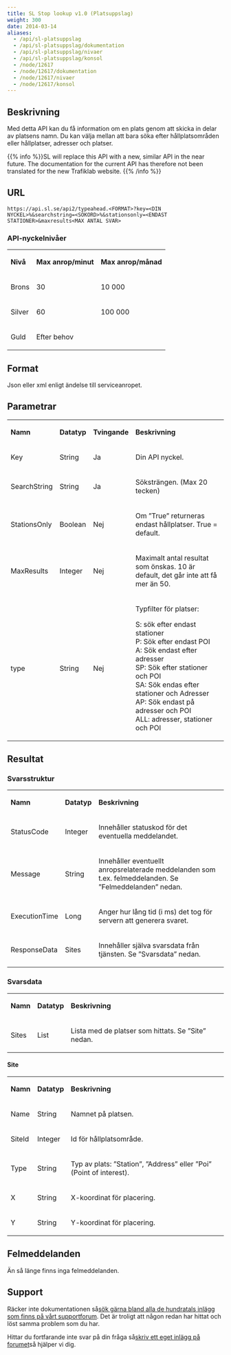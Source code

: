 ```yaml
---
title: SL Stop lookup v1.0 (Platsuppslag)
weight: 300
date: 2014-03-14
aliases:
  - /api/sl-platsuppslag
  - /api/sl-platsuppslag/dokumentation
  - /api/sl-platsuppslag/nivaer
  - /api/sl-platsuppslag/konsol
  - /node/12617
  - /node/12617/dokumentation
  - /node/12617/nivaer
  - /node/12617/konsol
---
```

<h2>Beskrivning</h2>
<p>Med detta API kan du få information om en plats genom att skicka in delar av platsens namn. Du kan välja mellan att bara söka efter hållplatsområden eller hållplatser, adresser och platser.</p>

{{% info %}}SL will replace this API with a new, similar API in the near future. The documentation for the current API
has therefore not been translated for the new Trafiklab website. {{% /info %}}

<h2>URL</h2>

`https://api.sl.se/api2/typeahead.<FORMAT>?key=<DIN NYCKEL>%&searchstring=<SÖKORD>%&stationsonly=<ENDAST STATIONER>&maxresults<MAX ANTAL SVAR>`

<h3>API-nyckelnivåer</h3>
<table>
<tbody>
<tr>
<td>
<p><strong>Nivå</strong></p>
</td>
<td>
<p><strong>Max anrop/minut</strong></p>
</td>
<td>
<p><strong>Max anrop/månad</strong></p>
</td>
</tr>
<tr>
<td>
<p>Brons</p>
</td>
<td>
<p>30</p>
</td>
<td>
<p>10 000</p>
</td>
</tr>
<tr>
<td>
<p>Silver</p>
</td>
<td>
<p>60</p>
</td>
<td>
<p>100 000</p>
</td>
</tr>
<tr>
<td>
<p>Guld</p>
</td>
<td>
<p>Efter behov</p>
</td>
<td>
<p></p>
</td>
</tr>
</tbody>
</table>

<h2>Format</h2>
<p>Json eller xml enligt ändelse till serviceanropet.</p>
<h2>Parametrar</h2>
<table>
	<tbody>
		<tr>
			<td>
			<p><strong>Namn</strong></p>
			</td>
			<td>
			<p><strong>Datatyp</strong></p>
			</td>
			<td>
			<p><strong>Tvingande</strong></p>
			</td>
			<td>
			<p><strong>Beskrivning</strong></p>
			</td>
		</tr>
		<tr>
			<td>
			<p>Key</p>
			</td>
			<td>
			<p>String</p>
			</td>
			<td>
			<p>Ja</p>
			</td>
			<td>
			<p>Din API nyckel.</p>
			</td>
		</tr>
		<tr>
			<td>
			<p>SearchString</p>
			</td>
			<td>
			<p>String</p>
			</td>
			<td>
			<p>Ja</p>
			</td>
			<td>
			<p>Söksträngen. (Max 20 tecken)</p>
			</td>
		</tr>
		<tr>
			<td>
			<p class="notranslate">StationsOnly</p>
			</td>
			<td>
			<p>Boolean</p>
			</td>
			<td>
			<p>Nej</p>
			</td>
			<td>
			<p>Om ”True” returneras endast hållplatser. True = default.</p>
			</td>
		</tr>
		<tr>
			<td>
			<p>MaxResults</p>
			</td>
			<td>
			<p>Integer</p>
			</td>
			<td>
			<p>Nej</p>
			</td>
			<td>
			<p>Maximalt antal resultat som önskas. 10 är default, det går inte att få mer än 50.</p>
			</td>
		</tr>
		<tr>
			<td>type</td>
			<td>String</td>
			<td>Nej</td>
			<td>
			<p>Typfilter för platser:</p>
			<p>S: sök efter endast stationer<br />
			P: Sök efter endast POI<br />
			A: Sök endast efter adresser<br />
			SP: Sök efter stationer och POI<br />
			SA: Sök endas efter stationer och Adresser<br />
			AP: Sök endast på adresser och POI<br />
			ALL: adresser, stationer och POI</p>
			</td>
		</tr>
	</tbody>
</table>
<h2>Resultat</h2>
<h3>Svarsstruktur</h3>
<table>
	<tbody>
		<tr>
			<td>
			<p><strong>Namn</strong></p>
			</td>
			<td>
			<p><strong>Datatyp</strong></p>
			</td>
			<td>
			<p><strong>Beskrivning</strong></p>
			</td>
		</tr>
		<tr>
			<td>
			<p class="notranslate">StatusCode</p>
			</td>
			<td>
			<p>Integer</p>
			</td>
			<td>
			<p>Innehåller statuskod för det eventuella meddelandet.</p>
			</td>
		</tr>
		<tr>
			<td>
			<p>Message</p>
			</td>
			<td>
			<p>String</p>
			</td>
			<td>
			<p>Innehåller eventuellt anropsrelaterade meddelanden som t.ex. felmeddelanden. Se ”Felmeddelanden” nedan.</p>
			</td>
		</tr>
		<tr>
			<td>
			<p>ExecutionTime</p>
			</td>
			<td>
			<p>Long</p>
			</td>
			<td>
			<p>Anger hur lång tid (i ms) det tog för servern att generera svaret.</p>
			</td>
		</tr>
		<tr>
			<td>
			<p>ResponseData</p>
			</td>
			<td>
			<p>Sites</p>
			</td>
			<td>
			<p>Innehåller själva svarsdata från tjänsten. Se ”Svarsdata” nedan.</p>
			</td>
		</tr>
	</tbody>
</table>
<h3>Svarsdata</h3>
<table>
	<tbody>
		<tr>
			<td>
			<p><strong>Namn</strong></p>
			</td>
			<td>
			<p><strong>Datatyp</strong></p>
			</td>
			<td>
			<p><strong>Beskrivning</strong></p>
			</td>
		</tr>
		<tr>
			<td>
			<p>Sites</p>
			</td>
			<td>
			<p>List</p>
			</td>
			<td>
			<p>Lista med de platser som hittats. Se ”Site” nedan.</p>
			</td>
		</tr>
	</tbody>
</table>
<h4>Site</h4>
<table>
	<tbody>
		<tr>
			<td>
			<p><strong>Namn</strong></p>
			</td>
			<td>
			<p><strong>Datatyp</strong></p>
			</td>
			<td>
			<p><strong>Beskrivning</strong></p>
			</td>
		</tr>
		<tr>
			<td>
			<p>Name</p>
			</td>
			<td>
			<p>String</p>
			</td>
			<td>
			<p>Namnet på platsen.</p>
			</td>
		</tr>
		<tr>
			<td>
			<p>SiteId</p>
			</td>
			<td>
			<p>Integer</p>
			</td>
			<td>
			<p>Id för hållplatsområde.</p>
			</td>
		</tr>
		<tr>
			<td>
			<p>Type</p>
			</td>
			<td>
			<p>String</p>
			</td>
			<td>
			<p>Typ av plats: ”Station”, ”Address” eller ”Poi” (Point of interest).</p>
			</td>
		</tr>
		<tr>
			<td>
			<p>X</p>
			</td>
			<td>
			<p>String</p>
			</td>
			<td>
			<p>X-koordinat för placering.</p>
			</td>
		</tr>
		<tr>
			<td>
			<p>Y</p>
			</td>
			<td>
			<p>String</p>
			</td>
			<td>
			<p>Y-koordinat för placering.</p>
			</td>
		</tr>
	</tbody>
</table>
<h2>Felmeddelanden</h2>
<p>Än så länge finns inga felmeddelanden.</p>
<h2 id="support">Support</h2>
<p>Räcker inte dokumentationen så<a href="http://kundo.se/org/trafiklabse/posts/">sök gärna bland alla de hundratals inlägg som finns på vårt supportforum</a>. Det är troligt att någon redan har hittat och löst samma problem som du har.</p>
<p>Hittar du fortfarande inte svar på din fråga så<a href="http://kundo.se/org/trafiklabse/">skriv ett eget inlägg på forumet</a>så hjälper vi dig.</p>
